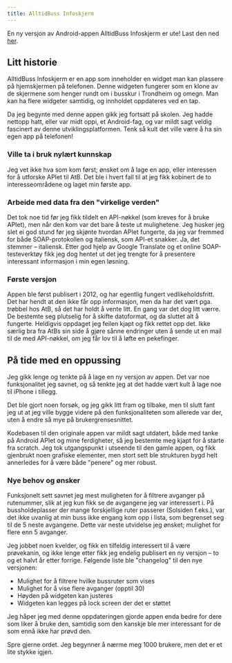 ```yaml
---
title: AlltidBuss Infoskjerm
---
```


En ny versjon av Android-appen AlltidBuss Infoskjerm er ute! Last den ned [her](https://play.google.com/store/apps/details?id=no.vtek.alltidbuss "Google Play").

## Litt historie

AlltidBuss Infoskjerm er en app som inneholder en widget man kan plassere på hjemskjermen på telefonen. Denne widgeten fungerer som en klone av de skjermene som henger rundt om i busskur i Trondheim og omegn. Man kan ha flere widgeter samtidig, og innholdet oppdateres ved en tap.

Da jeg begynte med denne appen gikk jeg fortsatt på skolen. Jeg hadde nettopp hatt, eller var midt oppi, et Android-fag, og var mildt sagt veldig fascinert av denne utviklingsplatformen. Tenk så kult det ville være å ha sin egen app på telefonen!

### Ville ta i bruk nylært kunnskap

Jeg vet ikke hva som kom først; ønsket om å lage en app, eller interessen for å utforske APIet til AtB. Det ble i hvert fall til at jeg fikk kobinert de to interesseområdene og laget min første app.

### Arbeide med data fra den "virkelige verden"

Det tok noe tid før jeg fikk tildelt en API-nøkkel (som kreves for å bruke APIet), men når den kom var det bare å teste ut mulighetene. Jeg husker jeg slet ei god stund før jeg skjønte hvordan APIet fungerte, da jeg var fremmed for både SOAP-protokollen og italiensk, som API-et snakker. Ja, det stemmer – italiensk. Etter god hjelp av Google Translate og et online SOAP-testeverktøy fikk jeg dog hentet ut det jeg trengte for å presentere interessant informasjon i min egen løsning.

### Første versjon

Appen ble først publisert i 2012, og har egentlig fungert vedlikeholdsfritt. Det har hendt at den ikke får opp informasjon, men da har det vært pga. trøbbel hos AtB, så det har holdt å vente litt. En gang var det dog litt værre. De bestemte seg plutselig for å skifte datoformat, og da sluttet alt å fungerte. Heldigvis oppdaget jeg feilen kjapt og fikk rettet opp det. Ikke særlig bra fra AtBs sin side å gjøre sånne endringer uten å sende ut en mail til de med API-nøkkel, om jeg får lov til å løfte en pekefinger.

## På tide med en oppussing

Jeg gikk lenge og tenkte på å lage en ny versjon av appen. Det var noe funksjonalitet jeg savnet, og så tenkte jeg at det hadde vært kult å lage noe til iPhone i tillegg.

Det ble gjort noen forsøk, og jeg gikk litt fram og tilbake, men til slutt fant jeg ut at jeg ville bygge videre på den funksjonaliteten som allerede var der, uten å endre så mye på brukergrensesnittet.

Kodebasen til den originale appen var mildt sagt utdatert, både med tanke på Android APIet og mine ferdigheter, så jeg bestemte meg kjapt for å starte fra scratch. Jeg tok utgangspunkt i utseende til den gamle appen, og fikk gjenbrukt noen grafiske elementer, men stort sett ble strukturen bygd helt annerledes for å være både "penere" og mer robust.

### Nye behov og ønsker

Funksjonelt sett savnet jeg mest muligheten for å filtrere avganger på rutenummer, slik at jeg kun fikk se de avgangene jeg var interessert i. På bussholdeplasser der mange forskjellige ruter passerer (Solsiden f.eks.), var det ikke uvanlig at min buss ikke engang kom opp i lista, som begrenset seg til de 5 neste avgangene. Dette var neste utvidelse jeg ønsket; mulighet for flere enn 5 avganger.

Jeg jobbet noen kvelder, og fikk en tilfeldig interessert til å være prøvekanin, og ikke lenge etter fikk jeg endelig publisert en ny versjon – to og et halvt år etter forrige. Følgende liste ble "changelog" til den nye versjonen:

* Mulighet for å filtrere hvilke bussruter som vises
* Mulighet for å vise flere avganger (opptil 30)
* Høyden på widgeten kan justeres
* Widgeten kan legges på lock screen der det er støttet

Jeg håper jeg med denne oppdateringen gjorde appen enda bedre for dere som liker å bruke den, samtidig som den kanskje ble mer interessant for de som ennå ikke har prøvd den.

Spre gjerne ordet. Jeg begynner å nærme meg 1000 brukere, men det er et lite stykke igjen.